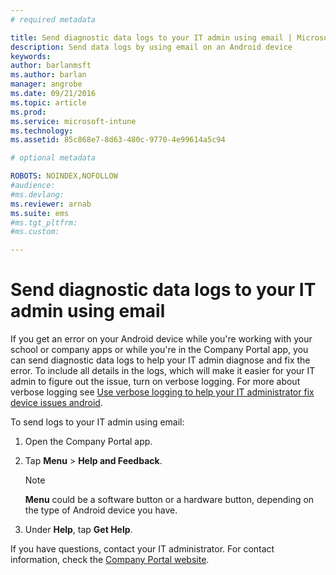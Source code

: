 ```yaml
---
# required metadata

title: Send diagnostic data logs to your IT admin using email | Microsoft Docs
description: Send data logs by using email on an Android device
keywords:
author: barlanmsftms.author: barlan
manager: angrobe
ms.date: 09/21/2016
ms.topic: article
ms.prod:
ms.service: microsoft-intune
ms.technology:
ms.assetid: 85c868e7-8d63-480c-9770-4e99614a5c94

# optional metadata

ROBOTS: NOINDEX,NOFOLLOW
#audience:
#ms.devlang:
ms.reviewer: arnab
ms.suite: ems
#ms.tgt_pltfrm:
#ms.custom:

---
```



# Send diagnostic data logs to your IT admin using email

If you get an error on your Android device while you're working with your school or company apps or while you're in the Company Portal app, you can send diagnostic data logs to help your IT admin diagnose and fix the error. To include all details in the logs, which will make it easier for your IT admin to figure out the issue, turn on verbose logging. For more about verbose logging see [Use verbose logging to help your IT administrator fix device issues android](use-verbose-logging-to-help-your-it-administrator-fix-device-issues-android.md).

To send logs to your IT admin using email:

1.  Open the Company Portal app.

2.  Tap **Menu** &gt;  **Help and Feedback**.

	> [!NOTE]
	> **Menu** could be a software button or a hardware button, depending on the type of Android device you have.

3.  Under **Help**, tap **Get Help**.

If you have questions, contact your IT administrator. For contact information, check the [Company Portal website](http://portal.manage.microsoft.com).
